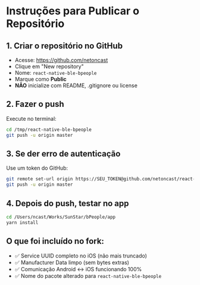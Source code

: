 # Instruções para Publicar o Repositório

## 1. Criar o repositório no GitHub
- Acesse: https://github.com/netoncast
- Clique em "New repository"
- Nome: `react-native-ble-bpeople`
- Marque como **Public**
- **NÃO** inicialize com README, .gitignore ou license

## 2. Fazer o push
Execute no terminal:

```bash
cd /tmp/react-native-ble-bpeople
git push -u origin master
```

## 3. Se der erro de autenticação
Use um token do GitHub:

```bash
git remote set-url origin https://SEU_TOKEN@github.com/netoncast/react-native-ble-bpeople.git
git push -u origin master
```

## 4. Depois do push, testar no app
```bash
cd /Users/ncast/Works/SunStar/bPeople/app
yarn install
```

## O que foi incluído no fork:
- ✅ Service UUID completo no iOS (não mais truncado)
- ✅ Manufacturer Data limpo (sem bytes extras)
- ✅ Comunicação Android ↔ iOS funcionando 100%
- ✅ Nome do pacote alterado para `react-native-ble-bpeople`
